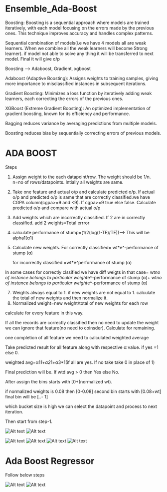 # Ensemble_Ada-Boost

Boosting:
Boosting is a sequential approach where models are trained iteratively, with each model focusing on the errors made by the previous ones. This technique improves accuracy and handles complex patterns.

Sequential combination of models(i.e we have 4 models all are weak learners. When we combine all the weak learners will become Strong learner). if model not able to solve any thing it will be transferred to next model. Final it will give o/p

Boosting --> Adaboost, Gradient, xgboost

Adaboost (Adaptive Boosting): Assigns weights to training samples, giving more importance to misclassified instances in subsequent iterations.

Gradient Boosting: Minimizes a loss function by iteratively adding weak learners, each correcting the errors of the previous ones.

XGBoost (Extreme Gradient Boosting): An optimized implementation of gradient boosting, known for its efficiency and performance.

Bagging reduces variance by averaging predictions from multiple models.

Boosting reduces bias by sequentially correcting errors of previous models.


# ADA BOOST

Steps

1. Assign weight to the each datapoint/row. The weight should be 1/n. n=no of rows/datapoints. Intially all weights are same.
2. Take one feature and actual o/p and calculate predicted o/p. If actual o/p and predicted o/p is same that are correctly classified.we have CGPA column(cgpa>=9 and <9). If cgpa>=9 true else false. Calculate predicted o/p and compare with actual o/p
3. Add weights which are incorrectly classified. If 2 are in correctly classified. add 2 weights=Total errror
4. calculate performance of stump=(1/2(log(1-TE)/TE))--> This will be alpha1(α1)
5. Calculate new weights. For correctly classified= wt*e^-performance of stump (α)
 
   for incorrectly classified =wt*e^performance of stump (α)

In some cases for correctly clssified we have diff weigts in that case= wt*no of instance belongs to particular weight*e^-performance of stump (α)+ wt*no of instance belongs to particular weight*e^-performance of stump (α)

7. Weights always equal to 1. if new weights are not equal to 1. calculate the total of new weights and then normalize it.
8. Normalized weight=new weight/total of new weights for each row

calculate for every feature in this way.

If all the records are correctly classified then no need to update the weight we can ignore that feature(no need to coinsder). Calculate for remaining.

one completion of all feature we need to calculated weighted average

Take predicted result for all feature along with respective α value. if yes =1 else 0.

weighted avg=α1*1+α2*1+α3*1(if all are yes. If no take take 0 in place of 1)

Final prediction will be. If wtd avg > 0 then Yes else No.

After assign the bins starts with [0+(normalized wt).

if normalized weights is 0.08 then [0-0.08] second bin starts with [0.08+wt] final bin will be [..- 1]

which bucket size is high we can select the datapoint and process to next iteration.

Then start from step-1.

![Alt text](https://github.com/srirampamerla/Ensemble_Ada-Boost/blob/main/ada1.png?raw=true)
![Alt text](https://github.com/srirampamerla/Ensemble_Ada-Boost/blob/main/ada2.png?raw=true)

![Alt text](https://github.com/srirampamerla/Ensemble_Ada-Boost/blob/main/ada3.png?raw=true)
![Alt text](https://github.com/srirampamerla/Ensemble_Ada-Boost/blob/main/ada7.jpeg?raw=true)
![Alt text](https://github.com/srirampamerla/Ensemble_Ada-Boost/blob/main/ada6.jpeg?raw=true)
![Alt text](https://github.com/srirampamerla/Ensemble_Ada-Boost/blob/main/ada8.jpeg?raw=true)

# Ada Boost Regressor
Follow below steps


![Alt text](https://github.com/srirampamerla/Ensemble_Ada-Boost/blob/main/adar.png?raw=true)
![Alt text](https://github.com/srirampamerla/Ensemble_Ada-Boost/blob/main/adar2.png?raw=true)
